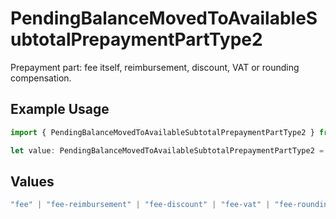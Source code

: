 # PendingBalanceMovedToAvailableSubtotalPrepaymentPartType2

Prepayment part: fee itself, reimbursement, discount, VAT or rounding compensation.

## Example Usage

```typescript
import { PendingBalanceMovedToAvailableSubtotalPrepaymentPartType2 } from "mollie-api-typescript/models/operations";

let value: PendingBalanceMovedToAvailableSubtotalPrepaymentPartType2 = "fee";
```

## Values

```typescript
"fee" | "fee-reimbursement" | "fee-discount" | "fee-vat" | "fee-rounding-compensation"
```